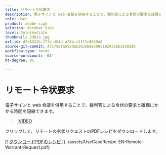 ```yaml
---
title: リモート令状要求
description: 電子サインと web 会議を併用することで、裁判官による令状の要求と確保にかかる時間を短縮できます
role: User
product: adobe sign
solution: Acrobat Sign
level: Intermediate
thumbnail: 33813.jpg
exl-id: d7a8322b-f7fd-454d-a74b-c5ff1c9839a8
source-git-commit: 47575efa552da55b3ebde308c182432ab29392db
workflow-type: tm+mt
source-wordcount: '61'
ht-degree: 0%

---
```


# リモート令状要求

電子サインと web 会議を併用することで、裁判官による令状の要求と確保にかかる時間を短縮できます。

>[!VIDEO](https://video.tv.adobe.com/v/33813?hidetitle=true)

クリックして、リモートの令状リクエストのPDFレシピをダウンロードします。

[! [ ダウンロードPDFのレシピ ](../assets/acrobat_PDF_96.png)](../assets/UseCaseRecipe-EN-Remote-Warrant-Request.pdf)
